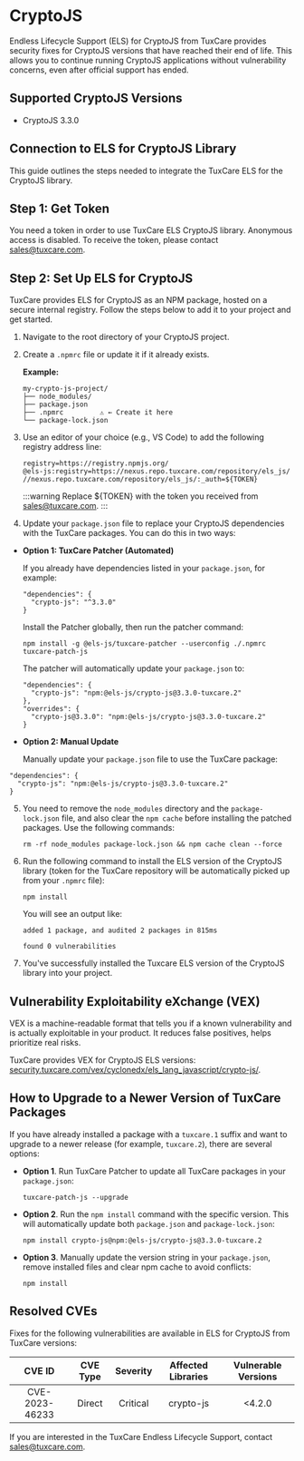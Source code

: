 # CryptoJS

Endless Lifecycle Support (ELS) for CryptoJS from TuxCare provides security fixes for CryptoJS versions that have reached their end of life. This allows you to continue running CryptoJS applications without vulnerability concerns, even after official support has ended.


## Supported CryptoJS Versions

* CryptoJS 3.3.0

## Connection to ELS for CryptoJS Library

This guide outlines the steps needed to integrate the TuxCare ELS for the CryptoJS library.

## Step 1: Get Token

You need a token in order to use TuxCare ELS CryptoJS library. Anonymous access is disabled. To receive the token, please contact [sales@tuxcare.com](mailto:sales@tuxcare.com).

## Step 2: Set Up ELS for CryptoJS

TuxCare provides ELS for CryptoJS as an NPM package, hosted on a secure internal registry. Follow the steps below to add it to your project and get started.

1. Navigate to the root directory of your CryptoJS project.
2. Create a `.npmrc` file or update it if it already exists.

   **Example:**

   ```text
   my-crypto-js-project/
   ├── node_modules/
   ├── package.json
   ├── .npmrc         ⚠️ ← Create it here
   └── package-lock.json
   ```

3. Use an editor of your choice (e.g., VS Code) to add the following registry address line:

   <CodeWithCopy>

   ```text
   registry=https://registry.npmjs.org/
   @els-js:registry=https://nexus.repo.tuxcare.com/repository/els_js/
   //nexus.repo.tuxcare.com/repository/els_js/:_auth=${TOKEN}
   ```

   </CodeWithCopy>

   :::warning
   Replace ${TOKEN} with the token you received from [sales@tuxcare.com](mailto:sales@tuxcare.com).
   :::

4. Update your `package.json` file to replace your CryptoJS dependencies with the TuxCare packages. You can do this in two ways:

  * **Option 1: TuxCare Patcher (Automated)**

    If you already have dependencies listed in your `package.json`, for example:

    ```text
    "dependencies": {
      "crypto-js": "^3.3.0"
    }
    ```

    Install the Patcher globally, then run the patcher command:

    <CodeWithCopy>

    ```text
    npm install -g @els-js/tuxcare-patcher --userconfig ./.npmrc
    tuxcare-patch-js
    ```

    </CodeWithCopy>

    The patcher will automatically update your `package.json` to:

    ```text
    "dependencies": {
      "crypto-js": "npm:@els-js/crypto-js@3.3.0-tuxcare.2"
    },
    "overrides": {
      "crypto-js@3.3.0": "npm:@els-js/crypto-js@3.3.0-tuxcare.2"
    }
    ```
    
  * **Option 2: Manual Update**

     Manually update your `package.json` file to use the TuxCare package:

   <CodeWithCopy>

   ```text
   "dependencies": {
     "crypto-js": "npm:@els-js/crypto-js@3.3.0-tuxcare.2"
   }
   ```

   </CodeWithCopy>

5. You need to remove the `node_modules` directory and the `package-lock.json` file, and also clear the `npm cache` before installing the patched packages. Use the following commands:
   
   <CodeWithCopy>

   ```text
   rm -rf node_modules package-lock.json && npm cache clean --force
   ```

   </CodeWithCopy>

6. Run the following command to install the ELS version of the CryptoJS library (token for the TuxCare repository will be automatically picked up from your `.npmrc` file):

   <CodeWithCopy>

   ```text
   npm install
   ```

   </CodeWithCopy>

   You will see an output like:

   ```text
   added 1 package, and audited 2 packages in 815ms

   found 0 vulnerabilities
   ```

7. You've successfully installed the Tuxcare ELS version of the CryptoJS library into your project.

## Vulnerability Exploitability eXchange (VEX) 

VEX is a machine-readable format that tells you if a known vulnerability and is actually exploitable in your product. It reduces false positives, helps prioritize real risks.

TuxCare provides VEX for CryptoJS ELS versions: [security.tuxcare.com/vex/cyclonedx/els_lang_javascript/crypto-js/](https://security.tuxcare.com/vex/cyclonedx/els_lang_javascript/crypto-js/).

## How to Upgrade to a Newer Version of TuxCare Packages

If you have already installed a package with a `tuxcare.1` suffix and want to upgrade to a newer release (for example, `tuxcare.2`), there are several options:

* **Option 1**. Run TuxCare Patcher to update all TuxCare packages in your `package.json`:

  <CodeWithCopy>

  ```text
  tuxcare-patch-js --upgrade
  ```

  </CodeWithCopy>

* **Option 2**. Run the `npm install` command with the specific version. This will automatically update both `package.json` and `package-lock.json`:

  <CodeWithCopy>

  ```text
  npm install crypto-js@npm:@els-js/crypto-js@3.3.0-tuxcare.2
  ```

  </CodeWithCopy>

* **Option 3**. Manually update the version string in your `package.json`, remove installed files and clear npm cache to avoid conflicts:

  <CodeWithCopy>

  ```text
  npm install
  ```

  </CodeWithCopy>

## Resolved CVEs

Fixes for the following vulnerabilities are available in ELS for CryptoJS from TuxCare versions:

| CVE ID         | CVE Type | Severity | Affected Libraries |    Vulnerable Versions    |
| :------------: | :------: |:--------:|:------------------:|:------------------------:|
| CVE-2023-46233 | Direct   | Critical |       crypto-js       | <4.2.0 |

If you are interested in the TuxCare Endless Lifecycle Support, contact [sales@tuxcare.com](mailto:sales@tuxcare.com).
